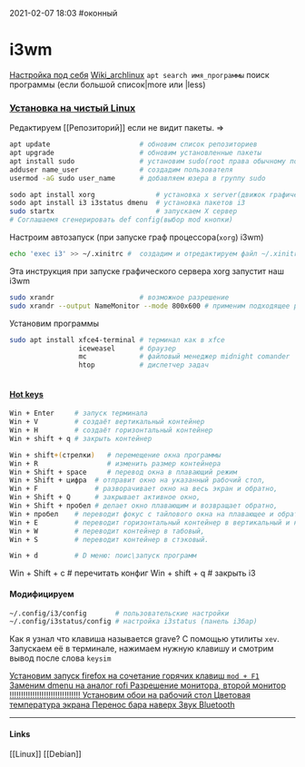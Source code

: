 2021-02-07 18:03
#оконный
# i3wm
[Настройка под себя](https://laurvas.ru/i3/)
[Wiki_archlinux](https://wiki.archlinux.org/index.php/i3_%28%D0%A0%D1%83%D1%81%D1%81%D0%BA%D0%B8%D0%B9%29)
`apt search имя_программы` поиск программы (если большой список|more или |less)
### [Установка на чистый Linux](https://medium.com/hacker-toolbelt/i3wm-on-debian-10-buster-c302420853b1)
Редактируем [[Репозиторий]] если не видит пакеты.  =>
```bash
apt update   					# обновим список репозиториев
apt upgrade 					# обновим установленные пакеты
apt install sudo				# установим sudo(root права обычному пользователю)
adduser name_user				# создадим пользователя
usermod -aG sudo user_name		# добавляем юзера в группу sudo
```
```bash
sodo apt install xorg 				# установка x server(движок графического отображения)
sodo apt install i3 i3status dmenu  # установка пакетов i3
sudo startx 					    # запускаем Х сервер
# Соглашаемя сгенерировать def config(выбор mod кнопки)
```
Настроим автозапуск (при запуске граф процессора(`xorg`) i3wm)
```bash
echo 'exec i3' >> ~/.xinitrc #  создадим и отредактируем файл ~/.xinitrc, записав в него текст “exec i3”
```

Эта инструкция при запуске графического сервера xorg запустит наш i3wm

```bash
sudo xrandr						# возможное разрешение 
sudo xrandr --output NameMonitor --mode 800x600 # применим подходящее разрешение 									
```
Установим программы 
```bash
sudo apt install xfce4-terminal # терминал как в xfce
				 iceweasel 		# браузер 
				 mc 			# файловый менеджер midnight comander
				 htop 			# диспетчер задач
				  
```

#### [Hot keys](https://laurvas.ru/i3/)
```bash 
Win + Enter 	# запуск терминала 
Win + V 		# создаёт вертикальный контейнер
Win + H 		# создаёт горизонтальный контейнер
Win + shift + q	# закрыть контейнер

Win + shift+(стрелки) 	# перемещение окна программы 
Win + R					# изменить размер контейнера
Win + Shift + space 	# перевод окна в плавающий режим
Win + Shift + цифра  # отправит окно на указанный рабочий стол,  
Win + F 			 # разворачивает окно на весь экран и обратно,  
Win + Shift + Q 	 # закрывает активное окно,  
Win + Shift + пробел # делает окно плавающим и возвращает обратно,  
Win + пробел 	# переводит фокус с тайлового окна на плавающее и обратно
Win + E			# переводит горизонтальный контейнер в вертикальный и наоборот,  
Win + W			# переводит контейнер в табовый,  
Win + S			# переводит контейнер в стэковый.

Win + d			# D меню: поис\запуск программ 
```

Win + Shift + c  # перечитать конфиг
Win + shift + q	# закрыть i3

#### Модифицируем 
``` bash
~/.config/i3/config 	  # пользовательские настройки 
~/.config/i3status/config # настройка i3status (панель i3бар)
```

Как я узнал что клавиша называется grave? С помощью утилиты `xev`. Запускаем её в терминале, нажимаем нужную клавишу и смотрим вывод после слова `keysim`

[Установим запуск firefox на сочетание горячих клавиш `mod + F1`
Заменим dmenu на аналог rofi
Разрешение монитора, второй монитор   !!!!!!!!!!!!!!!!!!!!!!!!!!!!!!!
Установим обои на рабочий стол
Цветовая температура экрана
Перенос бара наверх
Звук
Bluetooth](https://igancev.ru/2020-01-05-installing-and-configuring-i3wm-on-arch-linux)
_____________
#### Links
[[Linux]] [[Debian]] 